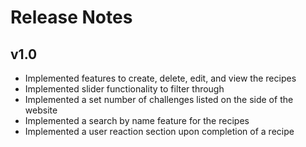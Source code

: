 # Release Notes

## v1.0
* Implemented features to create, delete, edit, and view the recipes
* Implemented slider functionality to filter through
* Implemented a set number of challenges listed on the side of the website
* Implemented a search by name feature for the recipes
* Implemented a user reaction section upon completion of a recipe